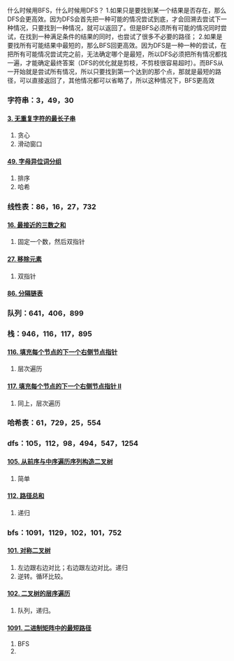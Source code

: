 
什么时候用BFS，什么时候用DFS？
1.如果只是要找到某一个结果是否存在，那么DFS会更高效。因为DFS会首先把一种可能的情况尝试到底，才会回溯去尝试下一种情况，只要找到一种情况，就可以返回了。但是BFS必须所有可能的情况同时尝试，在找到一种满足条件的结果的同时，也尝试了很多不必要的路径；
2.如果是要找所有可能结果中最短的，那么BFS回更高效。因为DFS是一种一种的尝试，在把所有可能情况尝试完之前，无法确定哪个是最短，所以DFS必须把所有情况都找一遍，才能确定最终答案（DFS的优化就是剪枝，不剪枝很容易超时）。而BFS从一开始就是尝试所有情况，所以只要找到第一个达到的那个点，那就是最短的路径，可以直接返回了，其他情况都可以省略了，所以这种情况下，BFS更高效


### 字符串：3，49，30

#### [3. 无重复字符的最长子串](https://leetcode.cn/problems/longest-substring-without-repeating-characters/)
1. 贪心
2. 滑动窗口



#### [49. 字母异位词分组](https://leetcode.cn/problems/group-anagrams/)
1. 排序
2. 哈希



### 线性表：86，16，27，732
#### [16. 最接近的三数之和](https://leetcode.cn/problems/3sum-closest/)
1. 固定一个数，然后双指针

#### [27. 移除元素](https://leetcode.cn/problems/remove-element/)
1. 双指针

#### [86. 分隔链表](https://leetcode.cn/problems/partition-list/)






### 队列：641，406，899





### 栈：946，116，117，895
#### [116. 填充每个节点的下一个右侧节点指针](https://leetcode.cn/problems/populating-next-right-pointers-in-each-node/)
1. 层次遍历

#### [117. 填充每个节点的下一个右侧节点指针 II](https://leetcode.cn/problems/populating-next-right-pointers-in-each-node-ii/)
1. 同上，层次遍历




### 哈希表：61，729，25，554


### dfs：105，112，98，494，547，1254
#### [105. 从前序与中序遍历序列构造二叉树](https://leetcode.cn/problems/construct-binary-tree-from-preorder-and-inorder-traversal/)
1. 简单

#### [112. 路径总和](https://leetcode.cn/problems/path-sum/)

1. 递归




### bfs：1091，1129，102，101，752
#### [101. 对称二叉树](https://leetcode.cn/problems/symmetric-tree/)
1. 左边跟右边对比；右边跟左边对比。递归
2. 逆转。循环比较。





#### [102. 二叉树的层序遍历](https://leetcode.cn/problems/binary-tree-level-order-traversal/)
1. 队列，递归。


#### [1091. 二进制矩阵中的最短路径](https://leetcode.cn/problems/shortest-path-in-binary-matrix/)

1. BFS
2. 